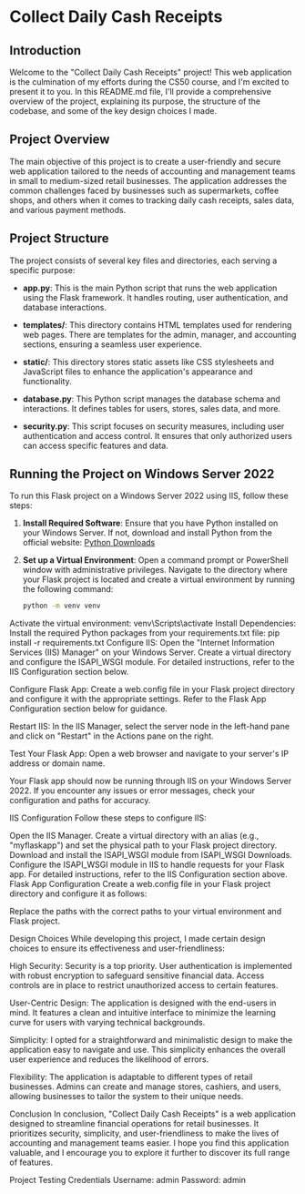 # Collect Daily Cash Receipts

## Introduction

Welcome to the "Collect Daily Cash Receipts" project! This web application is the culmination of my efforts during the CS50 course, and I'm excited to present it to you. In this README.md file, I'll provide a comprehensive overview of the project, explaining its purpose, the structure of the codebase, and some of the key design choices I made.

## Project Overview

The main objective of this project is to create a user-friendly and secure web application tailored to the needs of accounting and management teams in small to medium-sized retail businesses. The application addresses the common challenges faced by businesses such as supermarkets, coffee shops, and others when it comes to tracking daily cash receipts, sales data, and various payment methods. 

## Project Structure

The project consists of several key files and directories, each serving a specific purpose:

- **app.py**: This is the main Python script that runs the web application using the Flask framework. It handles routing, user authentication, and database interactions.

- **templates/**: This directory contains HTML templates used for rendering web pages. There are templates for the admin, manager, and accounting sections, ensuring a seamless user experience.

- **static/**: This directory stores static assets like CSS stylesheets and JavaScript files to enhance the application's appearance and functionality.

- **database.py**: This Python script manages the database schema and interactions. It defines tables for users, stores, sales data, and more.

- **security.py**: This script focuses on security measures, including user authentication and access control. It ensures that only authorized users can access specific features and data.

## Running the Project on Windows Server 2022

To run this Flask project on a Windows Server 2022 using IIS, follow these steps:

1. **Install Required Software**: Ensure that you have Python installed on your Windows Server. If not, download and install Python from the official website: [Python Downloads](https://www.python.org/downloads/windows/)

2. **Set up a Virtual Environment**: Open a command prompt or PowerShell window with administrative privileges. Navigate to the directory where your Flask project is located and create a virtual environment by running the following command:

   ```bash
   python -m venv venv
Activate the virtual environment:
venv\Scripts\activate
Install Dependencies: Install the required Python packages from your requirements.txt file:
pip install -r requirements.txt
Configure IIS: Open the "Internet Information Services (IIS) Manager" on your Windows Server. Create a virtual directory and configure the ISAPI_WSGI module. For detailed instructions, refer to the IIS Configuration section below.

Configure Flask App: Create a web.config file in your Flask project directory and configure it with the appropriate settings. Refer to the Flask App Configuration section below for guidance.

Restart IIS: In the IIS Manager, select the server node in the left-hand pane and click on "Restart" in the Actions pane on the right.

Test Your Flask App: Open a web browser and navigate to your server's IP address or domain name.

Your Flask app should now be running through IIS on your Windows Server 2022. If you encounter any issues or error messages, check your configuration and paths for accuracy.

IIS Configuration
Follow these steps to configure IIS:

Open the IIS Manager.
Create a virtual directory with an alias (e.g., "myflaskapp") and set the physical path to your Flask project directory.
Download and install the ISAPI_WSGI module from ISAPI_WSGI Downloads.
Configure the ISAPI_WSGI module in IIS to handle requests for your Flask app. For detailed instructions, refer to the IIS Configuration section above.
Flask App Configuration
Create a web.config file in your Flask project directory and configure it as follows:

<?xml version="1.0" encoding="UTF-8"?>
<configuration>
    <system.webServer>
        <handlers>
            <add name="Python via ISAPI_WSGI" path="*" verb="*" modules="IsapiModule" scriptProcessor="C:\path\to\isapi-wsgi.dll" resourceType="Unspecified" requireAccess="Script"/>
        </handlers>
    </system.webServer>
    <appSettings>
        <add key="PYTHONHOME" value="C:\path\to\venv" />
        <add key="WSGIPythonHome" value="C:\path\to\venv" />
        <add key="WSGIPythonPath" value="C:\path\to\your\flask\project;C:\path\to\your\flask\project\venv\Lib\site-packages" />
    </appSettings>
</configuration>
Replace the paths with the correct paths to your virtual environment and Flask project.

Design Choices
While developing this project, I made certain design choices to ensure its effectiveness and user-friendliness:

High Security: Security is a top priority. User authentication is implemented with robust encryption to safeguard sensitive financial data. Access controls are in place to restrict unauthorized access to certain features.

User-Centric Design: The application is designed with the end-users in mind. It features a clean and intuitive interface to minimize the learning curve for users with varying technical backgrounds.

Simplicity: I opted for a straightforward and minimalistic design to make the application easy to navigate and use. This simplicity enhances the overall user experience and reduces the likelihood of errors.

Flexibility: The application is adaptable to different types of retail businesses. Admins can create and manage stores, cashiers, and users, allowing businesses to tailor the system to their unique needs.

Conclusion
In conclusion, "Collect Daily Cash Receipts" is a web application designed to streamline financial operations for retail businesses. It prioritizes security, simplicity, and user-friendliness to make the lives of accounting and management teams easier. I hope you find this application valuable, and I encourage you to explore it further to discover its full range of features.

Project Testing Credentials
Username: admin
Password: admin



